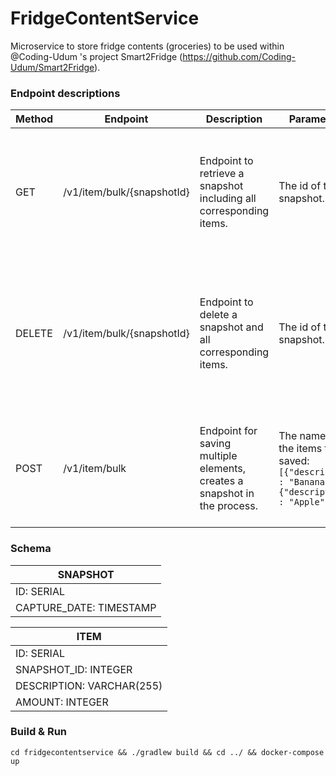 # FridgeContentService
Microservice to store fridge contents (groceries) to be used within @Coding-Udum 's project Smart2Fridge (https://github.com/Coding-Udum/Smart2Fridge).

### Endpoint descriptions
| Method | Endpoint                   | Description                                                               | Parameters                                                                                                          | Response                                                                                   |
|--------|----------------------------|---------------------------------------------------------------------------|---------------------------------------------------------------------------------------------------------------------|--------------------------------------------------------------------------------------------|
| GET    | /v1/item/bulk/{snapshotId} | Endpoint to retrieve a snapshot including all corresponding items.        | The id of the snapshot.                                                                                             | The date when the snapshot was saved and the ID of the snapshot and all items.             |
| DELETE | /v1/item/bulk/{snapshotId} | Endpoint to delete a snapshot and all corresponding items.                | The id of the snapshot.                                                                                             | The date when the now deleted snapshot was saved and the ID of the snapshot and all items. |
| POST   | /v1/item/bulk              | Endpoint for saving multiple elements, creates a snapshot in the process. | The name of the items to be saved: ```[{"description" : "Banana"},{"description" : "Apple"}]``` | URI to retrieve the saved items, including the id of the created snapshot.                 					 |
### Schema
| SNAPSHOT                |
|-------------------------|
| ID: SERIAL              |
| CAPTURE_DATE: TIMESTAMP |

| ITEM                     |
|--------------------------|
| ID: SERIAL               |
| SNAPSHOT_ID: INTEGER      |
| DESCRIPTION: VARCHAR(255) |
| AMOUNT: INTEGER           |

### Build & Run
```
cd fridgecontentservice && ./gradlew build && cd ../ && docker-compose up
```